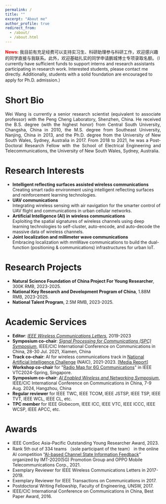 ```yaml
---
permalink: /
title: ""
excerpt: "About me"
author_profile: true
redirect_from: 
  - /about/
  - /about.html
---
```


**<font color=red>News:</font>** 我目前有充足经费可以支持实习生、科研助理参与科研工作，欢迎感兴趣的同学直接与我联系。此外，欢迎基础扎实的同学申请鹏城博士专项录取名额。（I currently have sufficient funds to support interns and research assistants participating in research work.  Interested students, please contact me directly. Additionally, students with a solid foundation are encouraged to apply for Ph.D. admission.）

Short Bio
======
<p style="text-align:justify">Wei Wang is currently a senior research scientist (equivalent to associate professor) with the Peng Cheng Laboratory, Shenzhen, China. He received the B.S. degree  (with the highest honor) from Central South University, Changsha, China in 2010, the M.S. degree from Southeast University, Nanjing, China in 2013, and the Ph.D. degree from the University of New South Wales, Sydney, Australia in 2017. From 2018 to 2021, he was a Post-Doctoral Research Fellow with the School of Electrical Engineering and Telecommunications, the University of New South Wales, Sydney, Australia.</p>

Research Interests
======
- **Intelligent reflecting surfaces assisted wireless communications** <br>
Creating smart radio environment using intelligent reflecting surfaces and reinforcement
learning technologies.<br>
- **UAV communications** <br>
Integrating wireless sensing with air navigation for the smarter control of UAV flight and
communications in urban cellular networks. <br>
- **Artificial Intelligence (AI) in wireless communications** <br>
Exploiting the spatial signatures of wireless channels using deep learning technologies to
self-cluster, auto-encode, and auto-decode the massive data of wireless channels.<br>
- **Joint localization and millimeter wave communications** <br>
Embracing localization with mmWave communications to build the dual-function (positioning
& communications) infrastructures for urban IoT. <br>



Research Projects
======
- **Natural Science Foundation of China Project For Young Researcher**, 300K RMB, 2023-2025. <br>
- **National Key Research and Development Program of China**, 1.88M RMB, 2023-2025. <br>
- **National Talent Program**, 2.5M RMB, 2023-2025. <br>

Academic Services
======
- **Editor**: *[IEEE Wireless Communications Letters](https://www.comsoc.org/publications/journals/ieee-wcl/ieee-wireless-communications-letters-editorial-board)*, 2019-2023 <br>
- **Symposium co-chair**: [*Signal Processing for Communications (SPC) Symposium*](https://iccc2021.ieee-iccc.org/committee/symposium-co-chairs/), IEEE/CIC
International Conference on Communications in China, 28-30 Jul. 2021, Xiamen, China <be>
- **Track co-chair**: AI for wireless communications track in [National Artificial Intelligence Challenge](https://naic.pcl.ac.cn/landingpage/2023/index.html#/) (NAIC), 2021-2023. [[Media Report]](https://ex.chinadaily.com.cn/exchange/partners/82/rss/channel/cn/columns/j3u3t6/stories/WS657ab110a310c2083e412ebf.html)
- **Workshop co-chair** for  "[Radio Map for 6G Communications](https://events.vtsociety.org/vtc2024-spring/conference-sessions/call-for-workshops/w8-radio-map-for-6g-communications/)" in IEEE VTC2024-Spring, Singapore.
- **Symposium co-chair**: [*AI Enabled Wireless and Networking Symposium*](https://iccc2024.ieee-iccc.org/), IEEE/CIC
International Conference on Communications in China, 7-9 Aug. 2024, Hangzhou, China <be>
- **Regular reviewer** for IEEE TWC, IEEE TCOM, IEEE JSTSP, IEEE TSP, IEEE TVT, IEEE WCL, IEEE CL, etc.  <br>
- **TPC member** for IEEE Globecom, IEEE ICC, IEEE VTC, IEEE ICCC, IEEE WCSP, IEEE APCC, etc.  <br>


Awards
======
- IEEE ComSoc Asia-Pacific Outstanding Young Researcher Award, 2023. 
- Rank 5th out of 334 teams （sole participant of the team） in the online AI competition “[AI-based Channel State Information Feedback](https://www.datafountain.cn/competitions/503)” organized by IMT-2020(5G) Promotion Group and OPPO Mobile Telecommunications Corp., 2021. <br>
- Exemplary Reviewer for IEEE Wireless Communications Letters in 2017-2019. <br>
- Exemplary Reviewer for IEEE Transactions on Communications in 2017. <br>
- Postdoctoral Writing Fellowship, Faculty of Engineering, UNSW, 2017. <br>
- IEEE/CIC International Conference on Communications in China, Best Paper Award, 2016. 



